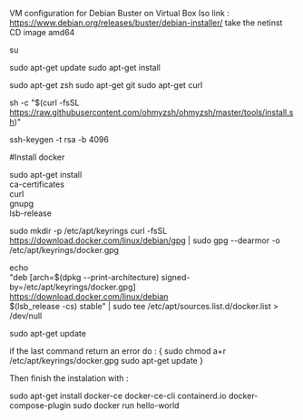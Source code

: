 VM configuration for Debian Buster on Virtual Box
Iso link : https://www.debian.org/releases/buster/debian-installer/ take the netinst CD image amd64

su

sudo apt-get update
sudo apt-get install

sudo apt-get zsh
sudo apt-get git
sudo apt-get curl

sh -c "$(curl -fsSL https://raw.githubusercontent.com/ohmyzsh/ohmyzsh/master/tools/install.sh)"

ssh-keygen -t rsa -b 4096

#Install docker

sudo apt-get install \
ca-certificates \
curl \
gnupg \
lsb-release


sudo mkdir -p /etc/apt/keyrings
curl -fsSL https://download.docker.com/linux/debian/gpg | sudo gpg --dearmor -o /etc/apt/keyrings/docker.gpg

echo \
  "deb [arch=$(dpkg --print-architecture) signed-by=/etc/apt/keyrings/docker.gpg] https://download.docker.com/linux/debian \
  $(lsb_release -cs) stable" | sudo tee /etc/apt/sources.list.d/docker.list > /dev/null

sudo apt-get update

if the last command return an error do :
{
  sudo chmod a+r /etc/apt/keyrings/docker.gpg
  sudo apt-get update
}

Then finish the instalation with :

sudo apt-get install docker-ce docker-ce-cli containerd.io docker-compose-plugin
sudo docker run hello-world

